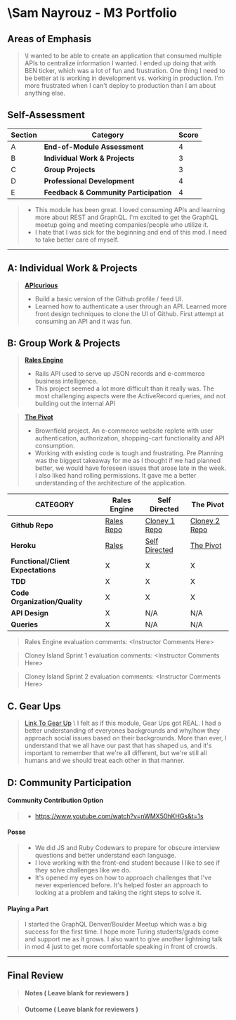 # \Sam Nayrouz - M3 Portfolio

## Areas of Emphasis

> \I wanted to be able to create an application that consumed multiple APIs to centralize information I wanted. I ended up doing that with BEN ticker, which was a lot of fun and frustration. One thing I need to be better at is working in development vs. working in production. I'm more frustrated when I can't deploy to production than I am about anything else.

## Self-Assessment

| Section | Category | Score |
| --- | ----- | --- |
| A | **End-of-Module Assessment** | 4|
| B | **Individual Work & Projects** | 3 |
| C | **Group Projects** | 3 |
| D | **Professional Development** | 4 |
| E | **Feedback & Community Participation** | 4 |

>* This module has been great. I loved consuming APIs and learning more about REST and GraphQL. I'm excited to get the GraphQL meetup going and meeting companies/people who utilize it.
>* I hate that I was sick for the beginning and end of this mod. I need to take better care of myself.

-----------------------

## A: Individual Work & Projects

> **[APIcurious](http://backend.turing.io/module3/projects/apicurious)**
>* Build a basic version of the Github profile / feed UI. 
>* Learned how to authenticate a user through an API. Learned more front design techniques to clone the UI of Github. First attempt at consuming an API and it was fun.


## B: Group Work & Projects

> **[Rales Engine](http://backend.turing.io/module3/projects/rails_engine)** 
>*  Rails API used to serve up JSON records and e-commerce business intelligence.
>* This project seemed a lot more difficult than it really was. The most challenging aspects were the ActiveRecord queries, and not building out the internal API

> **[The Pivot](http://backend.turing.io/module3/projects/the_pivot)**
>* Brownfield project. An e-commerce website replete with user authentication, authorization, shopping-cart functionality and API consumption.
>* Working with existing code is tough and frustrating. Pre Planning was the biggest takeaway for me as I thought if we had planned better, we would have foreseen issues that arose late in the week. I also liked hand rolling permissions. It gave me a better understanding of the architecture of the application.

| CATEGORY | Rales Engine | Self Directed | The Pivot |
| --- | --- | --- | --- |
| **Github Repo** | [Rales Repo](https://) | [Cloney 1 Repo](https://) | [Cloney 2 Repo](https://) |
| **Heroku** | [Rales](https://) | [Self Directed](https://) | [The Pivot](https://) |
| **Functional/Client Expectations** | X | X | X |
| **TDD** | X | X | X |
| **Code Organization/Quality** | X | X | X |
| **API Design** | X | N/A | N/A |
| **Queries** | X | N/A | N/A |

> Rales Engine evaluation comments:
\<Instructor Comments Here>

> Cloney Island Sprint 1 evaluation comments:
\<Instructor Comments Here>

> Cloney Island Sprint 2 evaluation comments:
\<Instructor Comments Here>

## C. **Gear Ups**

> [Link To Gear Up]()
\ I felt as if this module, Gear Ups got REAL. I had a better understanding of everyones backgrounds and why/how they approach social issues based on their backgrounds. More than ever, I understand that we all have our past that has shaped us, and it's important to remember that we're all different, but we're still all humans and we should treat each other in that manner.

## D: Community Participation

#### **Community Contribution Option**
>* https://www.youtube.com/watch?v=nWMX50hKHGs&t=1s

#### **Posse**
  >* We did JS and Ruby Codewars to prepare for obscure interview questions and better understand each language.
  >* I love working with the front-end student because I like to see if they solve challenges like we do.
  >* It's opened my eyes on how to approach challenges that I've never experienced before. It's helped foster an approach to looking at a problem and taking the right steps to solve it.

#### **Playing a Part**

> I started the GraphQL Denver/Boulder Meetup which was a big success for the first time. I hope more Turing students/grads come and support me as it grows. I also want to give another lightning talk in mod 4 just to get more comfortable speaking in front of crowds. 

------------------

## Final Review

> #### Notes ( Leave blank for reviewers )

> #### Outcome ( Leave blank for reviewers )
